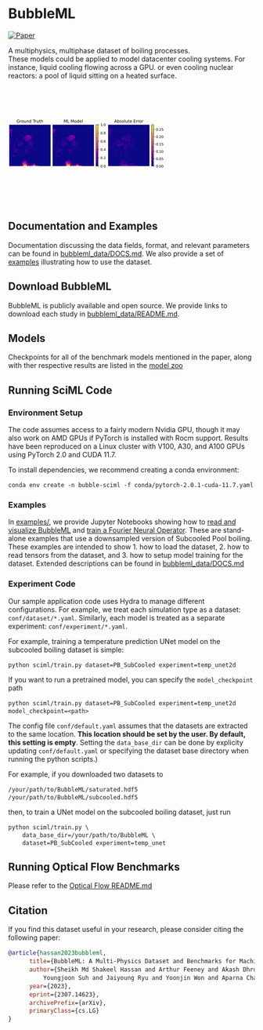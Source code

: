 # BubbleML

[![Paper](https://img.shields.io/badge/arXiv-2209.15616-blue)](https://arxiv.org/abs/2307.14623)

A multiphysics, multiphase dataset of boiling processes.  
These models could be applied to model datacenter cooling systems. For instance, liquid cooling flowing across a GPU. or even cooling nuclear reactors: a pool of liquid sitting on a heated surface.

![SubCooled Temperature](video/subcooled.gif)

## Documentation and Examples

Documentation discussing the data fields, format, and relevant parameters can be found in [bubbleml_data/DOCS.md](bubbleml_data/DOCS.md). We also provide a set of [examples](examples/) illustrating how to use the dataset.


## Download BubbleML

BubbleML is publicly available and open source. We provide links to download each study in [bubbleml_data/README.md](bubbleml_data/README.md).

## Models

Checkpoints for all of the benchmark models mentioned in the paper, along with ther respective results are listed in the [model zoo](model-zoo/README.md)

## Running SciML Code

### Environment Setup
The code assumes access to a fairly modern Nvidia GPU, though
it may also work on AMD GPUs if PyTorch is installed with Rocm support.
Results have been reproduced on a Linux cluster with V100, A30, and A100 GPUs using PyTorch 2.0 and CUDA 11.7.

To install dependencies, we recommend creating a conda environment:

```console
conda env create -n bubble-sciml -f conda/pytorch-2.0.1-cuda-11.7.yaml
```

### Examples

In [examples/](examples/), we provide Jupyter Notebooks showing how to [read and visualize BubbleML](examples/data_loading.ipynb)
and [train a Fourier Neural Operator](examples/pytorch_training.ipynb). These are stand-alone examples that use a downsampled version of
Subcooled Pool boiling. These examples are intended to show 1. how to load the dataset, 2. how to read tensors from
the dataset, and 3. how to setup model training for the dataset. Extended descriptions can be found in [bubbleml_data/DOCS.md](bubbleml_data/DOCS.md)

### Experiment Code

Our sample application code uses Hydra to manage different configurations.
For example, we treat each simulation type as a dataset: `conf/dataset/*.yaml`.
Similarly, each model is treated as a separate experiment: `conf/experiment/*.yaml`.

For example, training a temperature prediction UNet model on the subcooled boiling dataset is simple:

```console
python sciml/train.py dataset=PB_SubCooled experiment=temp_unet2d
```

If you want to run a pretrained model, you can specify the `model_checkpoint` path

```console
python sciml/train.py dataset=PB_SubCooled experiment=temp_unet2d model_checkpoint=<path>
```

The config file `conf/default.yaml` assumes that the datasets are extracted to the same location.
**This location should be set by the user. By default, this setting is empty**.
Setting the `data_base_dir`  can be done by explicity updating `conf/default.yaml` or
specifying the dataset base directory when running the python scripts.) 

For example, if you downloaded two datasets to 

```console
/your/path/to/BubbleML/saturated.hdf5
/your/path/to/BubbleML/subcooled.hdf5
```

then, to train a UNet model on the subcooled boiling dataset, just run

```console
python sciml/train.py \
	data_base_dir=/your/path/to/BubbleML \
	dataset=PB_SubCooled experiment=temp_unet
```
## Running Optical Flow Benchmarks

Please refer to the [Optical Flow README.md](optical_flow/README.md)

## Citation

If you find this dataset useful in your research, please consider citing the following paper:

```bibtex
@article{hassan2023bubbleml,
      title={BubbleML: A Multi-Physics Dataset and Benchmarks for Machine Learning}, 
      author={Sheikh Md Shakeel Hassan and Arthur Feeney and Akash Dhruv and Jihoon Kim and 
	      Youngjoon Suh and Jaiyoung Ryu and Yoonjin Won and Aparna Chandramowlishwaran},
      year={2023},
      eprint={2307.14623},
      archivePrefix={arXiv},
      primaryClass={cs.LG}
}
```
